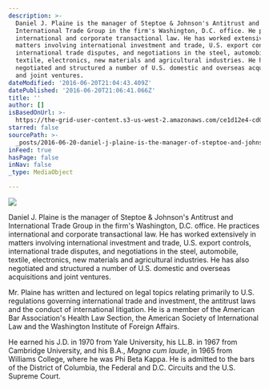 ```yaml
---
description: >-
  Daniel J. Plaine is the manager of Steptoe & Johnson's Antitrust and
  International Trade Group in the firm's Washington, D.C. office. He practices
  international and corporate transactional law. He has worked extensively in
  matters involving international investment and trade, U.S. export controls,
  international trade disputes, and negotiations in the steel, automobile,
  textile, electronics, new materials and agricultural industries. He has also
  negotiated and structured a number of U.S. domestic and overseas acquisitions
  and joint ventures.
dateModified: '2016-06-20T21:04:43.409Z'
datePublished: '2016-06-20T21:06:41.066Z'
title: ''
author: []
isBasedOnUrl: >-
  https://the-grid-user-content.s3-us-west-2.amazonaws.com/ce1d12e4-cd0c-4676-86a2-5678d04a12ed.jpg
starred: false
sourcePath: >-
  _posts/2016-06-20-daniel-j-plaine-is-the-manager-of-steptoe-and-johnsons-antit.md
inFeed: true
hasPage: false
inNav: false
_type: MediaObject

---
```

![](https://the-grid-user-content.s3-us-west-2.amazonaws.com/39007ae3-4df2-4bb0-88f7-8c57a82d0918.jpg)

Daniel J. Plaine is the manager of Steptoe & Johnson's Antitrust and International Trade Group in the firm's Washington, D.C. office. He practices international and corporate transactional law. He has worked extensively in matters involving international investment and trade, U.S. export controls, international trade disputes, and negotiations in the steel, automobile, textile, electronics, new materials and agricultural industries. He has also negotiated and structured a number of U.S. domestic and overseas acquisitions and joint ventures.

Mr. Plaine has written and lectured on legal topics relating primarily to U.S. regulations governing international trade and investment, the antitrust laws and the conduct of international litigation. He is a member of the American Bar Association's Health Law Section, the American Society of International Law and the Washington Institute of Foreign Affairs.

He earned his J.D. in 1970 from Yale University, his LL.B. in 1967 from Cambridge University, and his B.A., _Magna cum laude_, in 1965 from Williams College, where he was Phi Beta Kappa. He is admitted to the bars of the District of Columbia, the Federal and D.C. Circuits and the U.S. Supreme Court.